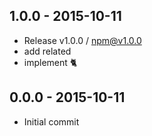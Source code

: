 

## 1.0.0 - 2015-10-11
- Release v1.0.0 / npm@v1.0.0
- add related
- implement :cat2:

## 0.0.0 - 2015-10-11
- Initial commit